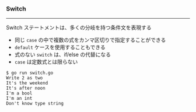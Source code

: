 ### Switch

---

Switch ステートメントは、多くの分岐を持つ条件文を表現する

- 同じ `case` の中で複数の式をカンマ区切りで指定することができる
- `default` ケースを使用することもできる
- 式のない `switch` は、if/else の代替になる
- `case` は定数式とは限らない

```
$ go run switch.go
Write 2 as two
It's the weekend
It's after noon
I'm a bool
I'm an int
Don't know type string
```
